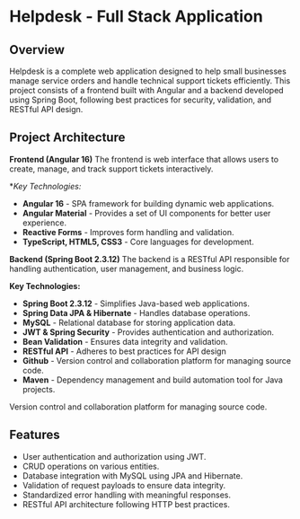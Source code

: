 # Helpdesk - Full Stack Application

## Overview
Helpdesk is a complete web application designed to help small businesses manage service orders and handle technical support tickets efficiently. This project consists of a frontend built with Angular and a backend developed using Spring Boot, following best practices for security, validation, and RESTful API design.

## Project Architecture

**Frontend (Angular 16)**
The frontend is web interface that allows users to create, manage, and track support tickets interactively.

**Key Technologies:*
- **Angular 16** - SPA framework for building dynamic web applications.
- **Angular Material** - Provides a set of UI components for better user experience.
- **Reactive Forms** - Improves form handling and validation.
- **TypeScript, HTML5, CSS3** - Core languages for development.


**Backend (Spring Boot 2.3.12)**
The backend is a RESTful API responsible for handling authentication, user management, and business logic.

**Key Technologies:**
- **Spring Boot 2.3.12** - Simplifies Java-based web applications.
- **Spring Data JPA & Hibernate** - Handles database operations.
- **MySQL** - Relational database for storing application data.
- **JWT & Spring Security** - Provides authentication and authorization.
- **Bean Validation** - Ensures data integrity and validation.
- **RESTful API** - Adheres to best practices for API design
- **Github** - Version control and collaboration platform for managing source code.
- **Maven** - Dependency management and build automation tool for Java projects.

Version control and collaboration platform for managing source code.

## Features

- User authentication and authorization using JWT.
- CRUD operations on various entities.
- Database integration with MySQL using JPA and Hibernate.
- Validation of request payloads to ensure data integrity.
- Standardized error handling with meaningful responses.
- RESTful API architecture following HTTP best practices.